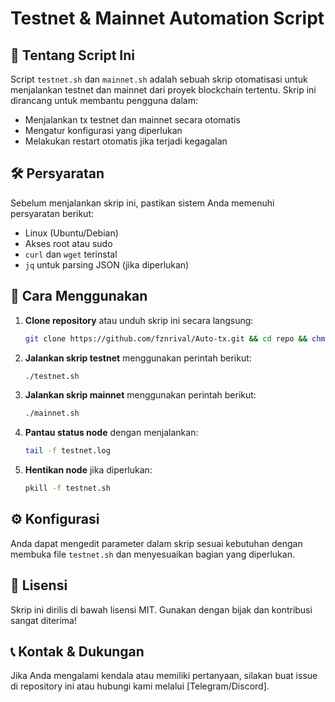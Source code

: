 # Testnet & Mainnet Automation Script

## 🚀 Tentang Script Ini
Script `testnet.sh` dan `mainnet.sh` adalah sebuah skrip otomatisasi untuk menjalankan testnet dan mainnet dari proyek blockchain tertentu. Skrip ini dirancang untuk membantu pengguna dalam:
- Menjalankan tx testnet dan mainnet secara otomatis
- Mengatur konfigurasi yang diperlukan
- Melakukan restart otomatis jika terjadi kegagalan

## 🛠 Persyaratan
Sebelum menjalankan skrip ini, pastikan sistem Anda memenuhi persyaratan berikut:
- Linux (Ubuntu/Debian)
- Akses root atau sudo
- `curl` dan `wget` terinstal
- `jq` untuk parsing JSON (jika diperlukan)

## 📌 Cara Menggunakan
1. **Clone repository** atau unduh skrip ini secara langsung:
   ```bash
   git clone https://github.com/fznrival/Auto-tx.git && cd repo && chmod +x testnet.sh && chmod +x mainnet.sh
   ```
2. **Jalankan skrip testnet** menggunakan perintah berikut:
   ```bash
   ./testnet.sh
   ```
3. **Jalankan skrip mainnet** menggunakan perintah berikut:
   ```bash
   ./mainnet.sh
   ```
4. **Pantau status node** dengan menjalankan:
   ```bash
   tail -f testnet.log
   ```
5. **Hentikan node** jika diperlukan:
   ```bash
   pkill -f testnet.sh
   ```

## ⚙️ Konfigurasi
Anda dapat mengedit parameter dalam skrip sesuai kebutuhan dengan membuka file `testnet.sh` dan menyesuaikan bagian yang diperlukan.

## 📜 Lisensi
Skrip ini dirilis di bawah lisensi MIT. Gunakan dengan bijak dan kontribusi sangat diterima!

## 📞 Kontak & Dukungan
Jika Anda mengalami kendala atau memiliki pertanyaan, silakan buat issue di repository ini atau hubungi kami melalui [Telegram/Discord].

